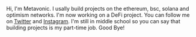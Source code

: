 Hi, I'm Metavonic. I usally build projects on the ethereum, bsc, solana and optimism networks.
I'm now working on a DeFi project.
You can follow me on [Twitter](https://twitter.com/lilnightfall) and [Instagram](https://instagram.com/metavonic).
I'm still in middle school so you can say that building projects is my part-time job.
Good Bye!


